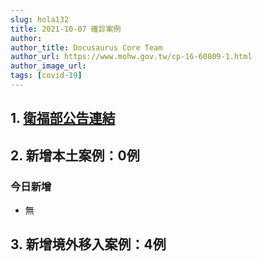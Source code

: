 ```yaml
---
slug: hola132
title: 2021-10-07 確診案例
author: 
author_title: Docusaurus Core Team
author_url: https://www.mohw.gov.tw/cp-16-60809-1.html
author_image_url: 
tags: [covid-19]
---
```


## 1. [衛福部公告連結](https://www.cdc.gov.tw/Bulletin/Detail/gmtBHPaeXlhN13QOZDDzgQ?typeid=9)

## 2. 新增本土案例：0例

### 今日新增
* 無

## 3. 新增境外移入案例：4例
